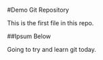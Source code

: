 #Demo Git Repository

This is the first file in this repo.

##Ipsum Below

Going to try and learn git today.